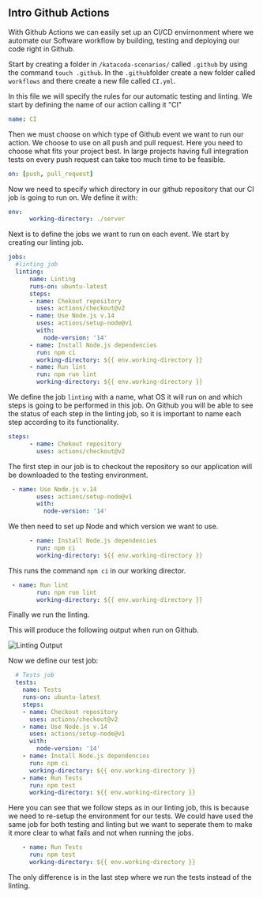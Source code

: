 ## Intro Github Actions

With Github Actions we can easily set up an CI/CD envirnonment where we automate our Software workflow by building, testing and deploying our code right in Github. 

Start by creating a folder in `/katacoda-scenarios/` called `.github` by using the command `touch .github`.
In the `.github`folder create a new folder called `workflows` and there create a new file called `CI.yml`.

In this file we will specify the rules for our automatic testing and linting. We start by defining the name of our action calling it "CI" 

```yml
name: CI
```

Then we must choose on which type of Github event we want to run our action. We choose to use on all push and pull request. Here you need to choose what fits your project best. In large projects having full integration tests on every push request can take too much time to be feasible.

```yml
on: [push, pull_request]
```

Now we need to specify which directory in our github repository that our CI job is going to run on. We define it with:

```yml
env: 
      working-directory: ./server
```

Next is to define the jobs we want to run on each event. We start by creating our linting job.

```yml
jobs: 
  #linting job
  linting:
      name: Linting
      runs-on: ubuntu-latest
      steps: 
      - name: Chekout repository
        uses: actions/checkout@v2
      - name: Use Node.js v.14
        uses: actions/setup-node@v1
        with:
          node-version: '14'
      - name: Install Node.js dependencies
        run: npm ci
        working-directory: ${{ env.working-directory }}
      - name: Run lint
        run: npm run lint
        working-directory: ${{ env.working-directory }}
```

We define the job `linting` with a name, what OS it will run on and which steps is going to be performed in this job. On Github you will be able to see the status of each step in the linting job, so it is important to name each step according to its functionality. 

```yml
steps: 
      - name: Chekout repository
        uses: actions/checkout@v2
```
The first step in our job is to checkout the repository so our application will be downloaded to the testing environment. 

```yml
 - name: Use Node.js v.14
        uses: actions/setup-node@v1
        with:
          node-version: '14'
```
We then need to set up Node and which version we want to use.

```yml
      - name: Install Node.js dependencies
        run: npm ci
        working-directory: ${{ env.working-directory }}
```

This runs the command `npm ci` in our working director.

```yml
 - name: Run lint
        run: npm run lint
        working-directory: ${{ env.working-directory }}
```
Finally we run the linting.

This will produce the following output when run on Github.

![Linting Output](https://github.com/nwessman/katacoda-scenarios/blob/main/CI/assets/Linting-output.jpg)


Now we define our test job:

``` yml
  # Tests job
  tests:
    name: Tests
    runs-on: ubuntu-latest
    steps:
    - name: Checkout repository
      uses: actions/checkout@v2
    - name: Use Node.js v.14
      uses: actions/setup-node@v1
      with:
        node-version: '14'
    - name: Install Node.js dependencies
      run: npm ci
      working-directory: ${{ env.working-directory }}
    - name: Run Tests
      run: npm test
      working-directory: ${{ env.working-directory }}
```

Here you can see that we follow steps as in our linting job, this is because we need to re-setup the environment for our tests. We could have used the same job for both testing and linting but we want to seperate them to make it more clear to what fails and not when running the jobs.

```yml
    - name: Run Tests
      run: npm test
      working-directory: ${{ env.working-directory }}
```
The only difference is in the last step where we run the tests instead of the linting.